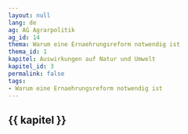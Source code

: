 ```yaml
---
layout: null
lang: de
ag: AG Agrarpolitik
ag_id: 14
thema: Warum eine Ernaehrungsreform notwendig ist
thema_id: 1
kapitel: Auswirkungen auf Natur und Umwelt
kapitel_id: 3
permalink: false
tags:
- Warum eine Ernaehrungsreform notwendig ist
---
```


## {{ kapitel }}
